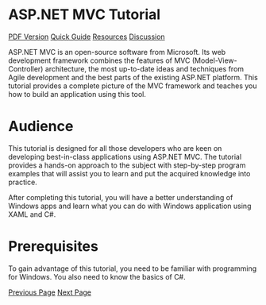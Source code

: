# ASP.NET MVC Tutorial
[PDF Version](../asp.net_mvc/asp.net_mvc_pdf_version.md)
[Quick Guide](../asp.net_mvc/asp.net_mvc_quick_guide.md)
[Resources](../asp.net_mvc/asp.net_mvc_useful_resources.md)
[Discussion](../asp.net_mvc/asp.net_mvc_discussion.md)

ASP.NET MVC is an open-source software from Microsoft. Its web development framework combines the features of MVC (Model-View-Controller) architecture, the most up-to-date ideas and techniques from Agile development and the best parts of the existing ASP.NET platform. This tutorial provides a complete picture of the MVC framework and teaches you how to build an application using this tool.

# Audience
This tutorial is designed for all those developers who are keen on developing best-in-class applications using ASP.NET MVC. The tutorial provides a hands-on approach to the subject with step-by-step program examples that will assist you to learn and put the acquired knowledge into practice.

After completing this tutorial, you will have a better understanding of Windows apps and learn what you can do with Windows application using XAML and C#.

# Prerequisites
To gain advantage of this tutorial, you need to be familiar with programming for Windows. You also need to know the basics of C#.


[Previous Page](../asp.net_mvc/index.md) [Next Page](../asp.net_mvc/asp.net_mvc_overview.md) 
